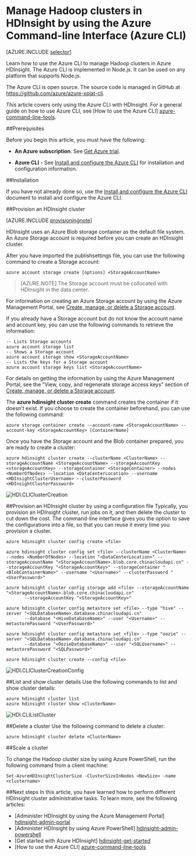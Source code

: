 <properties
	pageTitle="Manage Hadoop clusters using Azure CLI | Windows Azure"
	description="How to use the Azure CLI to manage Hadoop clusters in HDIsight"
	services="hdinsight"
	editor="cgronlun"
	manager="paulettm"
	authors="mumian"
	tags="azure-portal"
	documentationCenter=""/>

<tags
	ms.service="hdinsight"
	ms.date="09/17/2015"
	wacn.date=""/>

# Manage Hadoop clusters in HDInsight by using the Azure Command-line Interface (Azure CLI)

[AZURE.INCLUDE [selector](../includes/hdinsight-portal-management-selector.md)]

Learn how to use the Azure CLI to manage Hadoop clusters in Azure HDInsight. The Azure CLI is implemented in Node.js. It can be used on any platform that supports Node.js<!-- deleted by customization , including Windows, Mac, and Linux -->.

The Azure CLI is open source. The source code is managed in GitHub at <a href= "https://github.com/azure/azure-xplat-cli">https://github.com/azure/azure-xplat-cli</a>.

This article covers only using the Azure CLI with HDInsight. For a general guide on how to use Azure CLI, see [How to use the Azure CLI] [azure-command-line-tools].


##Prerequisites

Before you begin this article, you must have the following:

- **An Azure subscription**. See [Get Azure trial](/pricing/1rmb-trial/).

- **Azure CLI** - See [Install and configure the Azure CLI](xplat-cli-install) for installation and configuration information.

##Installation

If you have not already done so, use the [Install and configure the Azure CLI](xplat-cli-install) document to install and configure the Azure CLI.

##Provision an HDInsight cluster

[AZURE.INCLUDE [provisioningnote](../includes/hdinsight-provisioning.md)]


HDInsight uses an Azure Blob storage container as the default file system. An Azure Storage account is required before you can create an HDInsight cluster.

After you have imported the publishsettings file, you can use the following command to create a Storage account:

	azure account storage create [options] <StorageAccountName>


> [AZURE.NOTE] The Storage account must be collocated with HDInsight in the data center.


For information on creating an Azure Storage account by using the Azure <!-- deleted by customization preview portal --><!-- keep by customization: begin -->Management Portal<!-- keep by customization: end -->, see [Create, manage, or delete a Storage account][azure-create-storageaccount].

If you already have a Storage account but do not know the account name and account key, you can use the following commands to retrieve the information:

	-- Lists Storage accounts
	azure account storage list
	-- Shows a Storage account
	azure account storage show <StorageAccountName>
	-- Lists the keys for a Storage account
	azure account storage keys list <StorageAccountName>

For details on getting the information by using the Azure <!-- deleted by customization preview portal --><!-- keep by customization: begin -->Management Portal<!-- keep by customization: end -->, see the "View, copy, and regenerate storage access keys" section of [Create, manage, or delete a Storage account][azure-create-storageaccount].


The **azure hdinsight cluster create** command creates the container if it doesn't exist. If you choose to create the container beforehand, you can use the following command:

	azure storage container create --account-name <StorageAccountName> --account-key <StorageAccountKey> [ContainerName]

Once you have the Storage account and the Blob container prepared, you are ready to create a cluster:

	azure hdinsight cluster create --clusterName <ClusterName> --storageAccountName <StorageAccountName> --storageAccountKey <storageAccountKey> --storageContainer <StorageContainer> --nodes <NumberOfNodes> --location <DataCenterLocation> --username <HDInsightClusterUsername> --clusterPassword <HDInsightClusterPassword>

![HDI.CLIClusterCreation][image-cli-clustercreation]

















##Provision an HDInsight cluster by using a configuration file
Typically, you provision an HDInsight cluster, run jobs on it, and then delete the cluster to cut down the cost. The command-line interface gives you the option to save the configurations into a file, so that you can reuse it every time you provision a cluster.  

	azure hdinsight cluster config create <file>

	azure hdinsight cluster config set <file> --clusterName <ClusterName> --nodes <NumberOfNodes> --location "<DataCenterLocation>" --storageAccountName "<StorageAccountName>.blob.core.chinacloudapi.cn" --storageAccountKey "<StorageAccountKey>" --storageContainer "<BlobContainerName>" --username "<Username>" --clusterPassword "<UserPassword>"

	azure hdinsight cluster config storage add <file> --storageAccountName "<StorageAccountName>.blob.core.chinacloudapi.cn"
	       --storageAccountKey "<StorageAccountKey>"

	azure hdinsight cluster config metastore set <file> --type "hive" --server "<SQLDatabaseName>.database.chinacloudapi.cn"
	       --database "<HiveDatabaseName>" --user "<Username>" --metastorePassword "<UserPassword>"

	azure hdinsight cluster config metastore set <file> --type "oozie" --server "<SQLDatabaseName>.database.chinacloudapi.cn"
	       --database "<OozieDatabaseName>" --user "<SQLUsername>" --metastorePassword "<SQLPassword>"

	azure hdinsight cluster create --config <file>



![HDI.CLIClusterCreationConfig][image-cli-clustercreation-config]


##List and show cluster details
Use the following commands to list and show cluster details:

	azure hdinsight cluster list
	azure hdinsight cluster show <ClusterName>

![HDI.CLIListCluster][image-cli-clusterlisting]


##Delete a cluster
Use the following command to delete a cluster:

	azure hdinsight cluster delete <ClusterName>

##<a name="scaling"></a>Scale a cluster

To change the Hadoop cluster size by using Azure PowerShell, run the following command from a client machine:

	Set-AzureHDInsightClusterSize -ClusterSizeInNodes <NewSize> -name <clustername>

##Next steps
In this article, you have learned how to perform different HDInsight cluster administrative tasks. To learn more, see the following articles:

* [Administer HDInsight by using the Azure <!-- deleted by customization preview portal --><!-- keep by customization: begin -->Management Portal<!-- keep by customization: end -->] [hdinsight-admin-portal]
* [Administer HDInsight by using Azure PowerShell] [hdinsight-admin-powershell]
* [Get started with Azure HDInsight] [hdinsight-get-started]
* [How to use the Azure CLI] [azure-command-line-tools]


[azure-command-line-tools]: xplat-cli-install
[azure-create-storageaccount]: storage-create-storage-account
[azure-purchase-options]: /pricing/overview/
[azure-member-offers]: http://azure.microsoft.com/pricing/member-offers/
[azure-trial]: /pricing/1rmb-trial/


[hdinsight-admin-portal]: hdinsight-administer-use-management-portal-v1
[hdinsight-admin-powershell]: hdinsight-administer-use-powershell
[hdinsight-get-started]: hdinsight-get-started
[image-cli-account-download-import]: ./media/hdinsight-administer-use-command-line/HDI.CLIAccountDownloadImport.png
[image-cli-clustercreation]: ./media/hdinsight-administer-use-command-line/HDI.CLIClusterCreation.png
[image-cli-clustercreation-config]: ./media/hdinsight-administer-use-command-line/HDI.CLIClusterCreationConfig.png
[image-cli-clusterlisting]: ./media/hdinsight-administer-use-command-line/HDI.CLIListClusters.png "List and show clusters"
